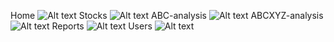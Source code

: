 Home
![Alt text](https://github.com/83id2sw/aspnet-mvc-WebInvManagement/blob/master/Images/ABC.png"Home")
Stocks
![Alt text](Images/Stocks"Stocks")
ABC-analysis
![Alt text](Images/ABC"ABC-analysis")
ABCXYZ-analysis
![Alt text](Images/ABCXYZ"ABCXYZ-analysis")
Reports
![Alt text](Images/Report"Reports")
Users
![Alt text](Images/User"Users")
